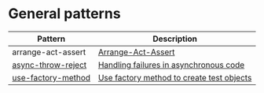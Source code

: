 # General patterns

| Pattern | Description |
|---------|-------------|
| arrange-act-assert | [Arrange-Act-Assert](arrange-act-assert.md) |
| [async-throw-reject](async-throw-reject.spec.ts) | [Handling failures in asynchronous code](async-throw-reject.md) |
| [use-factory-method](use-factory-method.spec.ts) | [Use factory method to create test objects](use-factory-method.md) |
